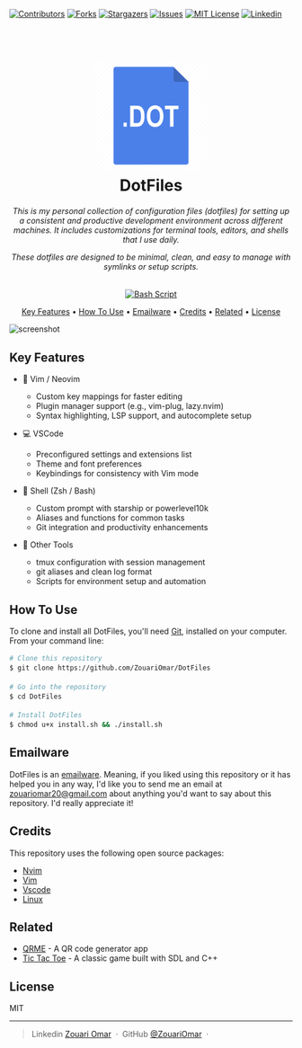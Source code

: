 <!-- PROJECT SHIELDS -->

[![Contributors](https://img.shields.io/badge/CONTRIBUTORS-01-blue?style=plastic)](https://github.com/ZouariOmar/AgriGO/graphs/contributors)
[![Forks](https://img.shields.io/badge/FORKS-00-blue?style=plastic)](https://github.com/ZouariOmar/AgriGO/network/members)
[![Stargazers](https://img.shields.io/badge/STARS-01-blue?style=plastic)](https://github.com/ZouariOmar/AgriGO/stargazers)
[![Issues](https://img.shields.io/badge/ISSUES-00-blue?style=plastic)](https://github.com/ZouariOmar/AgriGO/issues)
[![MIT License](https://img.shields.io/badge/LICENSE-GPL-blue?style=plastic)](LICENSE)
[![Linkedin](https://img.shields.io/badge/Linkedin-4.9k-blue?style=plastic)](https://www.linkedin.com/in/zouari-omar-143239283)

<h1 align="center">
  <br>
  <a href="https://github.com/ZouariOmar/DotFiles"><img src="assets/logo.png" alt="DotFiles" width="200"></a>
  <br>
  DotFiles
  <br>
</h1>

<h6 align="center">This is my personal collection of configuration files (dotfiles) for setting up a consistent and productive development environment across different machines. It includes customizations for terminal tools, editors, and shells that I use daily.

These dotfiles are designed to be minimal, clean, and easy to manage with symlinks or setup scripts.</h6>

<p align="center">
  <a href="#"><img src="https://img.shields.io/badge/bash_script-%23121011.svg?style=for-the-badge&logo=gnu-bash&logoColor=white" alt="Bash Script"></a>
</p>

<p align="center">
  <a href="#key-features">Key Features</a> •
  <a href="#how-to-use">How To Use</a> •
  <a href="#emailware">Emailware</a> •
  <a href="#credits">Credits</a> •
  <a href="#related">Related</a> •
  <a href="#License">License</a>
</p>

![screenshot](doc/imgs/home.png)

## Key Features

- 📝 Vim / Neovim

  - Custom key mappings for faster editing
  - Plugin manager support (e.g., vim-plug, lazy.nvim)
  - Syntax highlighting, LSP support, and autocomplete setup

- 💻 VSCode

  - Preconfigured settings and extensions list
  - Theme and font preferences
  - Keybindings for consistency with Vim mode

- 🐚 Shell (Zsh / Bash)

  - Custom prompt with starship or powerlevel10k
  - Aliases and functions for common tasks
  - Git integration and productivity enhancements

- 🧰 Other Tools
  - tmux configuration with session management
  - git aliases and clean log format
  - Scripts for environment setup and automation

## How To Use

To clone and install all DotFiles, you'll need [Git](https://git-scm.com), installed on your computer. From your command line:

```bash
# Clone this repository
$ git clone https://github.com/ZouariOmar/DotFiles

# Go into the repository
$ cd DotFiles

# Install DotFiles
$ chmod u+x install.sh && ./install.sh
```

## Emailware

DotFiles is an [emailware](https://en.wiktionary.org/wiki/emailware). Meaning, if you liked using this repository or it has helped you in any way, I'd like you to send me an email at <zouariomar20@gmail.com> about anything you'd want to say about this repository. I'd really appreciate it!

## Credits

This repository uses the following open source packages:

- [Nvim](https://neovim.io/)
- [Vim](https://www.vim.org)
- [Vscode](https://code.visualstudio.com/)
- [Linux](https://github.com/torvalds/linux)

## Related

- [QRME](https://github.com/ZouariOmar/QRME) - A QR code generator app
- [Tic Tac Toe](https://github.com/ZouariOmar/Tic-Tac-Toe) - A classic game built with SDL and C++

## License

MIT

---

> Linkedin [Zouari Omar](https://www.linkedin.com/in/zouari-omar-143239283) &nbsp;&middot;&nbsp;
> GitHub [@ZouariOmar](https://github.com/ZouariOmar) &nbsp;&middot;&nbsp;
